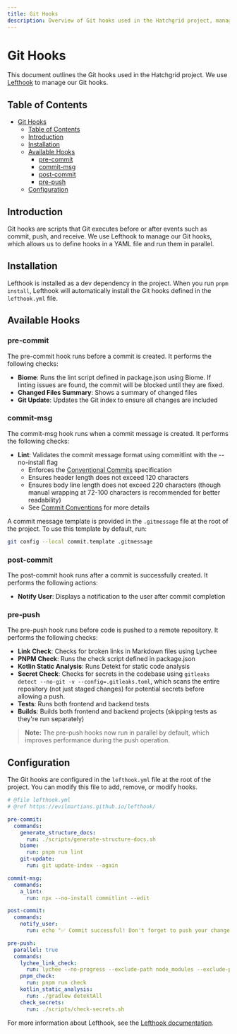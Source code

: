 ```yaml
---
title: Git Hooks
description: Overview of Git hooks used in the Hatchgrid project, managed by Lefthook.
---
```

# Git Hooks

This document outlines the Git hooks used in the Hatchgrid project. We use [Lefthook](https://github.com/evilmartians/lefthook) to manage our Git hooks.

## Table of Contents

- [Git Hooks](#git-hooks)
  - [Table of Contents](#table-of-contents)
  - [Introduction](#introduction)
  - [Installation](#installation)
  - [Available Hooks](#available-hooks)
    - [pre-commit](#pre-commit)
    - [commit-msg](#commit-msg)
    - [post-commit](#post-commit)
    - [pre-push](#pre-push)
  - [Configuration](#configuration)

## Introduction

Git hooks are scripts that Git executes before or after events such as commit, push, and receive. We use Lefthook to manage our Git hooks, which allows us to define hooks in a YAML file and run them in parallel.

## Installation

Lefthook is installed as a dev dependency in the project. When you run `pnpm install`, Lefthook will automatically install the Git hooks defined in the `lefthook.yml` file.

## Available Hooks

### pre-commit

The pre-commit hook runs before a commit is created. It performs the following checks:

- **Biome**: Runs the lint script defined in package.json using Biome. If linting issues are found, the commit will be blocked until they are fixed.
- **Changed Files Summary**: Shows a summary of changed files
- **Git Update**: Updates the Git index to ensure all changes are included

### commit-msg

The commit-msg hook runs when a commit message is created. It performs the following checks:

- **Lint**: Validates the commit message format using commitlint with the --no-install flag
  - Enforces the [Conventional Commits](https://www.conventionalcommits.org/) specification
  - Ensures header length does not exceed 120 characters
  - Ensures body line length does not exceed 220 characters (though manual wrapping at 72-100 characters is recommended for better readability)
  - See [Commit Conventions](../conventions/commit-conventions.md) for more details

A commit message template is provided in the `.gitmessage` file at the root of the project. To use this template by default, run:

```bash
git config --local commit.template .gitmessage
```

### post-commit

The post-commit hook runs after a commit is successfully created. It performs the following actions:

- **Notify User**: Displays a notification to the user after commit completion

### pre-push

The pre-push hook runs before code is pushed to a remote repository. It performs the following checks:

- **Link Check**: Checks for broken links in Markdown files using Lychee
- **PNPM Check**: Runs the check script defined in package.json
- **Kotlin Static Analysis**: Runs Detekt for static code analysis
- **Secret Check**: Checks for secrets in the codebase using `gitleaks detect --no-git -v --config=.gitleaks.toml`, which scans the entire repository (not just staged changes) for potential secrets before allowing a push.
- **Tests**: Runs both frontend and backend tests
- **Builds**: Builds both frontend and backend projects (skipping tests as they're run separately)

> **Note:** The pre-push hooks now run in parallel by default, which improves performance during the push operation.

## Configuration

The Git hooks are configured in the `lefthook.yml` file at the root of the project. You can modify this file to add, remove, or modify hooks.

```yaml
# @file lefthook.yml
# @ref https://evilmartians.github.io/lefthook/

pre-commit:
  commands:
    generate_structure_docs:
      run: ./scripts/generate-structure-docs.sh
    biome:
      run: pnpm run lint
    git-update:
      run: git update-index --again

commit-msg:
  commands:
    a_lint:
      run: npx --no-install commitlint --edit

post-commit:
  commands:
    notify_user:
      run: echo "✅ Commit successful! Don't forget to push your changes."

pre-push:
  parallel: true
  commands:
    lychee_link_check:
      run: lychee --no-progress --exclude-path node_modules --exclude-path public/admin ./**/*.md
    pnpm_check:
      run: pnpm run check
    kotlin_static_analysis:
      run: ./gradlew detektAll
    check_secrets:
      run: ./scripts/check-secrets.sh

```

For more information about Lefthook, see the [Lefthook documentation](https://github.com/evilmartians/lefthook).
